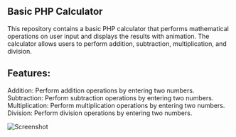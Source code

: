 ## Basic PHP Calculator

This repository contains a basic PHP calculator that performs mathematical operations on user input and displays the results with animation. The calculator allows users to perform addition, subtraction, multiplication, and division.

## Features:

Addition: Perform addition operations by entering two numbers.
Subtraction: Perform subtraction operations by entering two numbers.
Multiplication: Perform multiplication operations by entering two numbers.
Division: Perform division operations by entering two numbers.

![Screenshot](https://github.com/Parth-Panjwani/Simple-PHP-Calculator/assets/81768790/f79feae8-3180-4577-8858-68bcaee30dc9)
